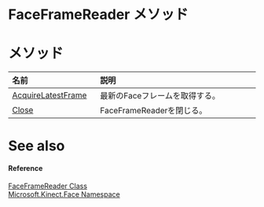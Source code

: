 FaceFrameReader メソッド  
=======================  

<span id="publicmethodsSection"></span>

メソッド
=======  

<table>
<colgroup>
<col width="30%" />
<col width="60%" />
</colgroup>
<thead>
<tr class="header">
<th align="left">名前</th>
<th align="left">説明</th>
</tr>
</thead>
<tbody>
<tr class="odd">
<td align="left"><a href="FaceFrameReader_Class/Methods/AcquireLatestFrame_Method.md">AcquireLatestFrame</a></td>
<td align="left">最新のFaceフレームを取得する。</td>
</tr>
<tr class="even">
<td align="left"><a href="FaceFrameReader_Class/Methods/Close_Method.md">Close</a></td>
<td align="left">FaceFrameReaderを閉じる。</td>
</tr>
</tbody>
</table>

<span id="ID4EI"></span>

See also  
========  

<span id="ID4EK"></span>
#### Reference  

[FaceFrameReader Class](../FaceFrameReader_Class.md)  
 [Microsoft.Kinect.Face Namespace](../../Kinect.Face.md)  



<!--Please do not edit the data in the comment block below.-->
<!--
TOCTitle : FaceFrameReader Methods
RLTitle : FaceFrameReader Methods
KeywordK : FaceFrameReader class, methods
KeywordA : Methods.T:Microsoft.Kinect.Face.FaceFrameReader
AssetID : Methods.T:Microsoft.Kinect.Face.FaceFrameReader
Locale : en-us
CommunityContent : 1
TargetOS : Windows
TopicType : kbSyntax
DocSet : K4Wv2
ProjType : K4Wv2Proj
Technology : Kinect for Windows
Product : Kinect for Windows SDK v2
productversion : 20
-->
